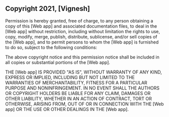 ## Copyright 2021, [Vignesh]

Permission is hereby granted, free of charge, to any person obtaining a copy of this [Web app] and associated documentation files, to deal in the [Web app] without restriction, including without limitation the rights to use, copy, modify, merge, publish, distribute, sublicense, and/or sell copies of the [Web app], and to permit persons to whom the [Web app] is furnished to do so, subject to the following conditions:

The above copyright notice and this permission notice shall be included in all copies or substantial portions of the [Web app].

THE [Web app] IS PROVIDED "AS IS", WITHOUT WARRANTY OF ANY KIND, EXPRESS OR IMPLIED, INCLUDING BUT NOT LIMITED TO THE WARRANTIES OF MERCHANTABILITY, FITNESS FOR A PARTICULAR PURPOSE AND NONINFRINGEMENT. IN NO EVENT SHALL THE AUTHORS OR COPYRIGHT HOLDERS BE LIABLE FOR ANY CLAIM, DAMAGES OR OTHER LIABILITY, WHETHER IN AN ACTION OF CONTRACT, TORT OR OTHERWISE, ARISING FROM, OUT OF OR IN CONNECTION WITH THE [Web app] OR THE USE OR OTHER DEALINGS IN THE [Web app].
